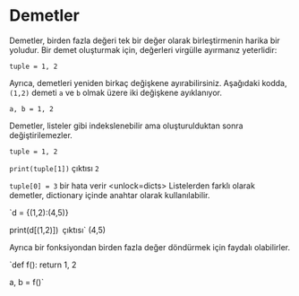 # Demetler
Demetler, birden fazla değeri tek bir değer olarak birleştirmenin harika bir yoludur.
Bir demet oluşturmak için, değerleri virgülle ayırmanız yeterlidir:

`tuple = 1, 2`

Ayrıca, demetleri yeniden birkaç değişkene ayırabilirsiniz. Aşağıdaki kodda, `(1,2)` demeti `a` ve `b` olmak üzere iki değişkene ayıklanıyor.

`a, b = 1, 2`

Demetler, listeler gibi indekslenebilir ama oluşturulduktan sonra değiştirilemezler.

`tuple = 1, 2`

`print(tuple[1])`
çıktısı `2`

`tuple[0] = 3`
bir hata verir
<unlock=dicts>
Listelerden farklı olarak demetler, dictionary içinde anahtar olarak kullanılabilir.

`d = {(1,2):(4,5)}

print(d[(1,2)])`
`çıktısı` (4,5)</unlock>

Ayrıca bir fonksiyondan birden fazla değer döndürmek için faydalı olabilirler.

`def f():
    return 1, 2

a, b = f()`